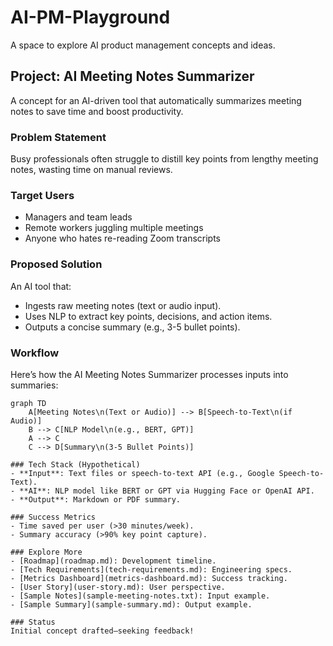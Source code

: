 # AI-PM-Playground
A space to explore AI product management concepts and ideas.

## Project: AI Meeting Notes Summarizer
A concept for an AI-driven tool that automatically summarizes meeting notes to save time and boost productivity.

### Problem Statement
Busy professionals often struggle to distill key points from lengthy meeting notes, wasting time on manual reviews.

### Target Users
- Managers and team leads
- Remote workers juggling multiple meetings
- Anyone who hates re-reading Zoom transcripts

### Proposed Solution
An AI tool that:
- Ingests raw meeting notes (text or audio input).
- Uses NLP to extract key points, decisions, and action items.
- Outputs a concise summary (e.g., 3-5 bullet points).

### Workflow
Here’s how the AI Meeting Notes Summarizer processes inputs into summaries:

```mermaid
graph TD
    A[Meeting Notes\n(Text or Audio)] --> B[Speech-to-Text\n(if Audio)]
    B --> C[NLP Model\n(e.g., BERT, GPT)]
    A --> C
    C --> D[Summary\n(3-5 Bullet Points)]

### Tech Stack (Hypothetical)
- **Input**: Text files or speech-to-text API (e.g., Google Speech-to-Text).
- **AI**: NLP model like BERT or GPT via Hugging Face or OpenAI API.
- **Output**: Markdown or PDF summary.

### Success Metrics
- Time saved per user (>30 minutes/week).
- Summary accuracy (>90% key point capture).

### Explore More
- [Roadmap](roadmap.md): Development timeline.
- [Tech Requirements](tech-requirements.md): Engineering specs.
- [Metrics Dashboard](metrics-dashboard.md): Success tracking.
- [User Story](user-story.md): User perspective.
- [Sample Notes](sample-meeting-notes.txt): Input example.
- [Sample Summary](sample-summary.md): Output example.

### Status
Initial concept drafted—seeking feedback!
